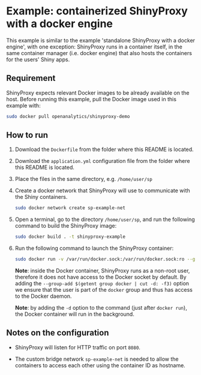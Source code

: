 # Example: containerized ShinyProxy with a docker engine

This example is similar to the example 'standalone ShinyProxy with a docker engine', with one exception:
ShinyProxy runs in a container itself, in the same container manager (i.e. docker engine) that also hosts
the containers for the users' Shiny apps.

## Requirement

ShinyProxy expects relevant Docker images to be already available on the host. Before running this example, pull the Docker image used in this example with:

```bash
sudo docker pull openanalytics/shinyproxy-demo
```

## How to run

1. Download the `Dockerfile` from the folder where this README is located.
2. Download the `application.yml` configuration file from the folder where this README is located.
3. Place the files in the same directory, e.g. `/home/user/sp`
4. Create a docker network that ShinyProxy will use to communicate with the Shiny containers.

   ```bash
   sudo docker network create sp-example-net
   ```

5. Open a terminal, go to the directory `/home/user/sp`, and run the following command to build the ShinyProxy image:

   ```bash
   sudo docker build . -t shinyproxy-example
   ```

6. Run the following command to launch the ShinyProxy container:

   ```bash
   sudo docker run -v /var/run/docker.sock:/var/run/docker.sock:ro --group-add $(getent group docker | cut -d: -f3) --net sp-example-net -p 8080:8080 shinyproxy-example
   ```

   **Note**: inside the Docker container, ShinyProxy runs as a non-root user, therefore it does not have access to the Docker socket by default.
    By adding the `--group-add $(getent group docker | cut -d: -f3)` option we ensure that the user is part of the `docker` group and thus has access to the Docker daemon.

   **Note**: by adding the `-d` option to the command (just after `docker run`), the Docker container will run in the background.

## Notes on the configuration

* ShinyProxy will listen for HTTP traffic on port `8080`.

* The custom bridge network `sp-example-net` is needed to allow the containers to access each other using
the container ID as hostname.
